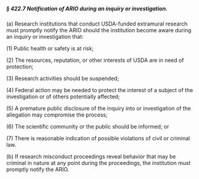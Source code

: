 ##### § 422.7 Notification of ARIO during an inquiry or investigation. #####

(a) Research institutions that conduct USDA-funded extramural research must promptly notify the ARIO should the institution become aware during an inquiry or investigation that:

(1) Public health or safety is at risk;

(2) The resources, reputation, or other interests of USDA are in need of protection;

(3) Research activities should be suspended;

(4) Federal action may be needed to protect the interest of a subject of the investigation or of others potentially affected;

(5) A premature public disclosure of the inquiry into or investigation of the allegation may compromise the process;

(6) The scientific community or the public should be informed; or

(7) There is reasonable indication of possible violations of civil or criminal law.

(b) If research misconduct proceedings reveal behavior that may be criminal in nature at any point during the proceedings, the institution must promptly notify the ARIO.